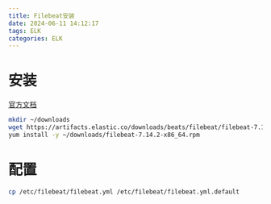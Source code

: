 ```yaml
---
title: Filebeat安装
date: 2024-06-11 14:12:17
tags: ELK
categories: ELK
---
```


# 安装

[官方文档](https://www.elastic.co/guide/en/beats/filebeat/7.14/filebeat-installation-configuration.html)

```bash
mkdir ~/downloads
wget https://artifacts.elastic.co/downloads/beats/filebeat/filebeat-7.14.2-x86_64.rpm -O ~/downloads/filebeat-7.14.2-x86_64.rpm
yum install -y ~/downloads/filebeat-7.14.2-x86_64.rpm
```

# 配置
```bash
cp /etc/filebeat/filebeat.yml /etc/filebeat/filebeat.yml.default
```